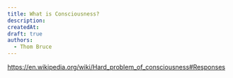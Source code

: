 ```yaml
---
title: What is Consciousness?
description:
createdAt:
draft: true
authors:
  - Thom Bruce
---
```


https://en.wikipedia.org/wiki/Hard_problem_of_consciousness#Responses